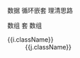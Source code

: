 数据 循环嵌套  理清思路

数组 套 数组

 <dl ng-repeat="i in data">
	<dt>{{i.className}}</dt>
	<dd ng-repeat="j in i.classTwo">{{j.className}}</dd>
</dl>